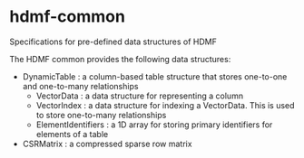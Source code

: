 # hdmf-common
Specifications for pre-defined data structures of HDMF

The HDMF common provides the following data structures:
- DynamicTable : a column-based table structure that stores one-to-one and one-to-many relationships
  - VectorData : a data structure for representing a column
  - VectorIndex : a data structure for indexing a VectorData. This is used to store one-to-many relationships
  - ElementIdentifiers : a 1D array for storing primary identifiers for elements of a table
- CSRMatrix : a compressed sparse row matrix
